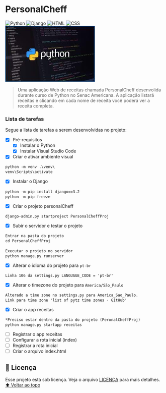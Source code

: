 # PersonalCheff
<!---Esses são exemplos. Veja https://shields.io para outras pessoas ou para personalizar este conjunto de escudos. Você pode querer incluir dependências, status do projeto e informações de licença aqui--->
![Python](https://img.shields.io/badge/Python-14354C?style=for-the-badge&logo=python&logoColor=white)
![Django](https://img.shields.io/badge/Django-092E20?style=for-the-badge&logo=django&logoColor=white)
![HTML](https://img.shields.io/badge/HTML5-E34F26?style=for-the-badge&logo=html5&logoColor=white)
![CSS](https://img.shields.io/badge/CSS3-1572B6?style=for-the-badge&logo=css3&logoColor=white)
<img src="exemplo.jfif" alt="exemplo imagem">
> Uma aplicação Web de receitas chamada PersonalCheff desenvolida durante curso de Python no Senac Americana. A aplicação listará receitas e clicando em cada nome de receita você poderá ver a receita completa.

### Lista de tarefas
Segue a lista de tarefas a serem desenvolvidas no projeto:
- [X] Pré-requisitos
    - [X] Instalar o Python
    - [X] Instalar Visual Studio Code
- [X] Criar e ativar ambiente visual
``` 
python -m venv .\venv\
venv\Scripts\activate
```
- [X] Instalar o Django
``` 
python -m pip install django==3.2
python -m pip freeze 
```
- [X] Criar o projeto personalCheff
```
django-admin.py startproject PersonalCheffProj
```
- [X] Subir o servidor e testar o projeto
``` 
Entrar na pasta do projeto 
cd PersonalCheffProj

Executar o projeto no servidor
python manage.py runserver
```

- [X] Alterar o idioma do projeto para `pt-br`
```
Linha 106 da settings.py LANGUAGE_CODE = 'pt-br'
```
- [X] Alterar o timezone do projeto para `America/São_Paulo`
```
Alterado a time zone no settings.py para America_Sao_Paulo.
Link para time zone 'list of pytz time zones · GitHub'
```
- [X] Criar o app receitas
```
*Preciso estar dentro da pasta do projeto (PeronalCheffProj) 
python manage.py startapp receitas
```
- [ ] Registrar o app receitas
- [ ] Configurar a rota inicial (index)
- [ ] Registrar a rota inicial
- [ ] Criar o arquivo index.html 

## 📝 Licença
Esse projeto está sob licença. Veja o arquivo [LICENÇA](LICENSE.md) para mais detalhes.
[⬆ Voltar ao topo](#nome-do-projeto)<br>
